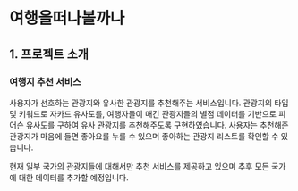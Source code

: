 # 여행을떠나볼까나
  
  
## 1. 프로젝트 소개 
### 여행지 추천 서비스

사용자가 선호하는 관광지와 유사한 관광지를 추천해주는 서비스입니다. 관광지의 타입 및 키워드로 자카드 유사도를, 여행자들이 매긴 관광지들의 별점 데이터를 기반으로 피어슨 유사도를 구하여 유사 관광지를 추천해주도록 구현하였습니다.
사용자는 추천해준 관광지가 마음에 들면 좋아요를 누를 수 있으며 좋아하는 관광지 리스트를 확인할 수 있습니다.

현재 일부 국가의 관광지들에 대해서만 추천 서비스를 제공하고 있으며 추후 모든 국가에 대한 데이터를 추가할 예정입니다.
  
